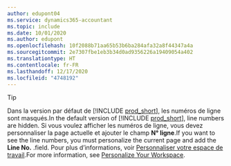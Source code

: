 ```yaml
---
author: edupont04
ms.service: dynamics365-accountant
ms.topic: include
ms.date: 10/01/2020
ms.author: edupont
ms.openlocfilehash: 10f2088b71aa65b53b6ba284afa32a8f44347a4a
ms.sourcegitcommit: 2e7307fbe1eb3b34d0ad9356226a19409054a402
ms.translationtype: HT
ms.contentlocale: fr-FR
ms.lasthandoff: 12/17/2020
ms.locfileid: "4748192"
---
```

> [!TIP]
> <span data-ttu-id="a8bc8-101">Dans la version par défaut de [!INCLUDE [prod_short](prod_short.md)], les numéros de ligne sont masqués.</span><span class="sxs-lookup"><span data-stu-id="a8bc8-101">In the default version of [!INCLUDE [prod_short](prod_short.md)], line numbers are hidden.</span></span> <span data-ttu-id="a8bc8-102">Si vous voulez afficher les numéros de ligne, vous devez personnaliser la page actuelle et ajouter le champ **N° ligne**.</span><span class="sxs-lookup"><span data-stu-id="a8bc8-102">If you want to see the line numbers, you must personalize the current page and add the **Line No.**</span></span> <span data-ttu-id="a8bc8-103">.</span><span class="sxs-lookup"><span data-stu-id="a8bc8-103">field.</span></span> <span data-ttu-id="a8bc8-104">Pour plus d’informations, voir [Personnaliser votre espace de travail](../ui-personalization-user.md#to-start-personalizing-a-page-through-the-personalizing-banner).</span><span class="sxs-lookup"><span data-stu-id="a8bc8-104">For more information, see [Personalize Your Workspace](../ui-personalization-user.md#to-start-personalizing-a-page-through-the-personalizing-banner).</span></span>  
